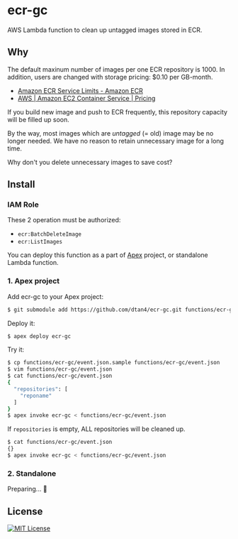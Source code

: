 # ecr-gc

AWS Lambda function to clean up untagged images stored in ECR.

## Why

The default maxinum number of images per one ECR repository is 1000.
In addition, users are changed with storage pricing: $0.10 per GB-month.

- [Amazon ECR Service Limits - Amazon ECR](http://docs.aws.amazon.com/AmazonECR/latest/userguide/service_limits.html)
- [AWS | Amazon EC2 Container Service | Pricing](https://aws.amazon.com/ecr/pricing/)

If you build new image and push to ECR frequently, this repository capacity will be filled up soon.

By the way, most images which are _untagged_ (= old) image may be no longer needed. We have no reason to retain unnecessary image for a long time.

Why don't you delete unnecessary images to save cost?

## Install

### IAM Role

These 2 operation must be authorized:

- `ecr:BatchDeleteImage`
- `ecr:ListImages`

You can deploy this function as a part of [Apex](http://apex.run/) project, or standalone Lambda function.

### 1. Apex project

Add ecr-gc to your Apex project:

```bash
$ git submodule add https://github.com/dtan4/ecr-gc.git functions/ecr-gc
```

Deploy it:

```bash
$ apex deploy ecr-gc
```

Try it:

```bash
$ cp functions/ecr-gc/event.json.sample functions/ecr-gc/event.json
$ vim functions/ecr-gc/event.json
$ cat functions/ecr-gc/event.json
{
  "repositories": [
    "reponame"
  ]
}
$ apex invoke ecr-gc < functions/ecr-gc/event.json
```

If `repositories` is empty, ALL repositories will be cleaned up.

```bash
$ cat functions/ecr-gc/event.json
{}
$ apex invoke ecr-gc < functions/ecr-gc/event.json
```

### 2. Standalone

Preparing... :construction_worker:

## License

[![MIT License](http://img.shields.io/badge/license-MIT-blue.svg?style=flat)](LICENSE)
